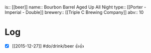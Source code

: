 is:: [[beer]]
name:: Bourbon Barrel Aged Up All Night
type:: [[Porter - Imperial - Double]]
brewery:: [[Triple C Brewing Company]]
abv:: 10

# Log
- [x] [[2015-12-27]] #do/drink/beer 👍👍
